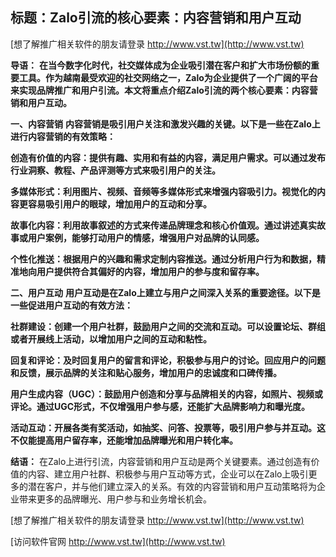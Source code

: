 ## **标题：Zalo引流的核心要素：内容营销和用户互动**

[想了解推广相关软件的朋友请登录 http://www.vst.tw](http://www.vst.tw)

**导语：**
**在当今数字化时代，社交媒体成为企业吸引潜在客户和扩大市场份额的重要工具。作为越南最受欢迎的社交网络之一，Zalo为企业提供了一个广阔的平台来实现品牌推广和用户引流。本文将重点介绍Zalo引流的两个核心要素：内容营销和用户互动。**

**一、内容营销**
**内容营销是吸引用户关注和激发兴趣的关键。以下是一些在Zalo上进行内容营销的有效策略：**

**创造有价值的内容：提供有趣、实用和有益的内容，满足用户需求。可以通过发布行业洞察、教程、产品评测等方式来吸引用户的关注。**

**多媒体形式：利用图片、视频、音频等多媒体形式来增强内容吸引力。视觉化的内容更容易吸引用户的眼球，增加用户的互动和分享。**

**故事化内容：利用故事叙述的方式来传递品牌理念和核心价值观。通过讲述真实故事或用户案例，能够打动用户的情感，增强用户对品牌的认同感。**

**个性化推送：根据用户的兴趣和需求定制内容推送。通过分析用户行为和数据，精准地向用户提供符合其偏好的内容，增加用户的参与度和留存率。**

**二、用户互动**
**用户互动是在Zalo上建立与用户之间深入关系的重要途径。以下是一些促进用户互动的有效方法：**

**社群建设：创建一个用户社群，鼓励用户之间的交流和互动。可以设置论坛、群组或者开展线上活动，以增加用户之间的互动和粘性。**

**回复和评论：及时回复用户的留言和评论，积极参与用户的讨论。回应用户的问题和反馈，展示品牌的关注和贴心服务，增加用户的忠诚度和口碑传播。**

**用户生成内容（UGC）：鼓励用户创造和分享与品牌相关的内容，如照片、视频或评论。通过UGC形式，不仅增强用户参与感，还能扩大品牌影响力和曝光度。**

**活动互动：开展各类有奖活动，如抽奖、问答、投票等，吸引用户参与并互动。这不仅能提高用户留存率，还能增加品牌曝光和用户转化率。**

**结语：**
在Zalo上进行引流，内容营销和用户互动是两个关键要素。通过创造有价值的内容、建立用户社群、积极参与用户互动等方式，企业可以在Zalo上吸引更多的潜在客户，并与他们建立深入的关系。有效的内容营销和用户互动策略将为企业带来更多的品牌曝光、用户参与和业务增长机会。

[想了解推广相关软件的朋友请登录 http://www.vst.tw](http://www.vst.tw)


[访问软件官网 http://www.vst.tw](http://www.vst.tw)
